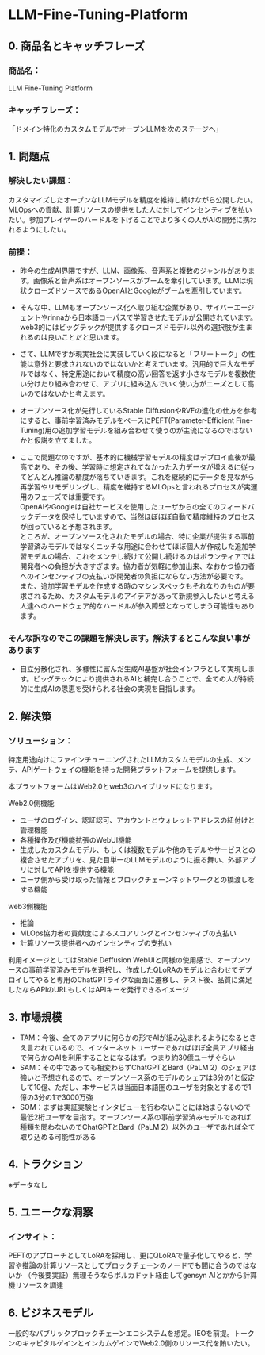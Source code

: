 ﻿# LLM-Fine-Tuning-Platform
## 0. 商品名とキャッチフレーズ
### 商品名：
LLM Fine-Tuning Platform
### キャッチフレーズ：
「ドメイン特化のカスタムモデルでオープンLLMを次のステージへ」

## 1. 問題点
### 解決したい課題：
カスタマイズしたオープンなLLMモデルを精度を維持し続けながら公開したい。MLOpsへの貢献、計算リソースの提供をした人に対してインセンティブを払いたい。参加プレイヤーのハードルを下げることでより多くの人がAIの開発に携われるようにしたい。

### 前提：
* 昨今の生成AI界隈ですが、LLM、画像系、音声系と複数のジャンルがあります。画像系と音声系はオープンソースがブームを牽引しています。LLMは現状クローズドソースであるOpenAIとGoogleがブームを牽引しています。
* そんな中、LLMもオープンソース化へ取り組む企業があり、サイバーエージェントやrinnaから日本語コーパスで学習させたモデルが公開されています。web3的にはビッグテックが提供するクローズドモデル以外の選択肢が生まれるのは良いことだと思います。
* さて、LLMですが現実社会に実装していく段になると「フリートーク」の性能は意外と要求されないのではないかと考えています。汎用的で巨大なモデルではなく、特定用途において精度の高い回答を返す小さなモデルを複数使い分けたり組み合わせて、アプリに組み込んでいく使い方がニーズとして高いのではないかと考えます。
* オープンソース化が先行しているStable DiffusionやRVFの進化の仕方を参考にすると、事前学習済みモデルをベースにPEFT(Parameter-Efficient Fine-Tuning)用の追加学習モデルを組み合わせて使うのが主流になるのではないかと仮説を立てました。

* ここで問題なのですが、基本的に機械学習モデルの精度はデプロイ直後が最高であり、その後、学習時に想定されてなかった入力データが増えるに従ってどんどん推論の精度が落ちていきます。これを継続的にデータを見ながら再学習やリモデリングし、精度を維持するMLOpsと言われるプロセスが実運用のフェーズでは重要です。  
OpenAIやGoogleは自社サービスを使用したユーザからの全てのフィードバックデータを保持していますので、当然ほぼほぼ自動で精度維持のプロセスが回っていると予想されます。  
ところが、オープンソース化されたモデルの場合、特に企業が提供する事前学習済みモデルではなくニッチな用途に合わせてほぼ個人が作成した追加学習モデルの場合、これをメンテし続けて公開し続けるのはボランティアでは開発者への負担が大きすぎます。協力者が気軽に参加出来、なおかつ協力者へのインセンティブの支払いが開発者の負担にならない方法が必要です。  
また、追加学習モデルを作成する時のマシンスペックもそれなりのものが要求されるため、カスタムモデルのアイデアがあって新規参入したいと考える人達へのハードウェア的なハードルが参入障壁となってしまう可能性もあります。  

### そんな訳なのでこの課題を解決します。解決するとこんな良い事があります
* 自立分散化され、多様性に富んだ生成AI基盤が社会インフラとして実現します。ビッグテックにより提供されるAIと補完し合うことで、全ての人が持続的に生成AIの恩恵を受けられる社会の実現を目指します。

## 2. 解決策
### ソリューション：
特定用途向けにファインチューニングされたLLMカスタムモデルの生成、メンテ、APIゲートウェイの機能を持った開発プラットフォームを提供します。

本プラットフォームはWeb2.0とweb3のハイブリッドになります。

Web2.0側機能  
* ユーザのログイン、認証認可、アカウントとウォレットアドレスの紐付けと管理機能
* 各種操作及び機能拡張のWebUI機能
* 生成したカスタムモデル、もしくは複数モデルや他のモデルやサービスとの複合させたアプリを、見た目単一のLLMモデルのように振る舞い、外部アプリに対してAPIを提供する機能
* ユーザ側から受け取った情報とブロックチェーンネットワークとの橋渡しをする機能

web3側機能
* 推論
* MLOps協力者の貢献度によるスコアリングとインセンティブの支払い
* 計算リソース提供者へのインセンティブの支払い

利用イメージとしてはStable Deffusion WebUIと同様の使用感で、オープンソースの事前学習済みモデルを選択し、作成したQLoRAのモデルと合わせてデプロイしてやると専用のChatGPTライクな画面に遷移し、テスト後、品質に満足したならAPIのURLもしくはAPIキーを発行できるイメージ

## 3. 市場規模
* TAM：今後、全てのアプリに何らかの形でAIが組み込まれるようになるとさえ言われているので、インターネットユーザーであればほぼ全員アプリ経由で何らかのAIを利用することになるはず。つまり約30億ユーザぐらい
* SAM：その中であっても相変わらずChatGPTとBard（PaLM 2）のシェアは強いと予想されるので、オープンソース系のモデルのシェアは3分の1と仮定して10億、ただし、本サービスは当面日本語圏のユーザを対象とするので1億の3分の1で3000万強
* SOM：まずは実証実験とインタビューを行わないことには始まらないので最低2桁ユーザを目指す。オープンソース系の事前学習済みモデルであれば種類を問わないのでChatGPTとBard（PaLM 2）以外のユーザであれば全て取り込める可能性がある

## 4. トラクション
※データなし

## 5. ユニークな洞察
### インサイト：
PEFTのアプローチとしてLoRAを採用し、更にQLoRAで量子化してやると、学習や推論の計算リソースとしてブロックチェーンのノードでも間に合うのではないか
（今後要実証）無理そうならポルカドット経由してgensyn AIとかから計算機リソースを調達

## 6. ビジネスモデル
一般的なパブリックブロックチェーンエコシステムを想定。IEOを前提。トークンのキャピタルゲインとインカムゲインでWeb2.0側のリソース代を賄いたい。
